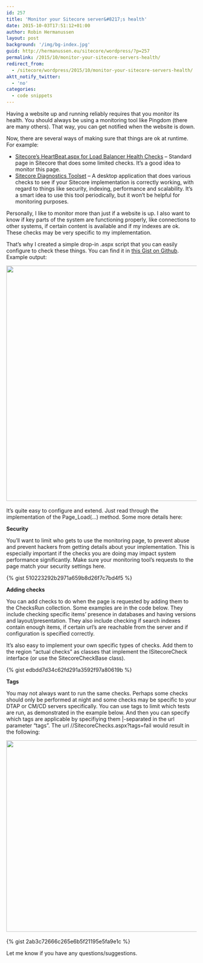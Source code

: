 ```yaml
---
id: 257
title: 'Monitor your Sitecore server&#8217;s health'
date: 2015-10-03T17:51:12+01:00
author: Robin Hermanussen
layout: post
background: '/img/bg-index.jpg'
guid: http://hermanussen.eu/sitecore/wordpress/?p=257
permalink: /2015/10/monitor-your-sitecore-servers-health/
redirect_from:
  - /sitecore/wordpress/2015/10/monitor-your-sitecore-servers-health/
aktt_notify_twitter:
  - 'no'
categories:
  - code snippets
---
```

Having a website up and running reliably requires that you monitor its health. You should always be using a monitoring tool like Pingdom (there are many others). That way, you can get notified when the website is down.

Now, there are several ways of making sure that things are ok at runtime. For example:

  * <a title="Sitecore's HeartBeat.aspx for Load Balancer Health Checks " href="https://www.paragon-inc.com/resources/blogs-posts/sitecores_heartbeat_page_for_load_balancer_health_checks">Sitecore&#8217;s HeartBeat.aspx for Load Balancer Health Checks</a> &#8211; Standard page in Sitecore that does some limited checks. It&#8217;s a good idea to monitor this page.
  * <a title="Sitecore Diagnostics Toolset" href="https://marketplace.sitecore.net/en/Modules/S/Sitecore_Diagnostics_Toolset.aspx">Sitecore Diagnostics Toolset</a> &#8211; A desktop application that does various checks to see if your Sitecore implementation is correctly working, with regard to things like security, indexing, performance and scalability. It&#8217;s a smart idea to use this tool periodically, but it won&#8217;t be helpful for monitoring purposes.

Personally, I like to monitor more than just if a website is up. I also want to know if key parts of the system are functioning properly, like connections to other systems, if certain content is available and if my indexes are ok. These checks may be very specific to my implementation.

That&#8217;s why I created a simple drop-in .aspx script that you can easily configure to check these things. You can find it in <a title="Gist of SitecoreChecks.aspx" href="https://gist.github.com/hermanussen/9d4ea1b77602e02609cc" target="_blank">this Gist on Github</a>. Example output:

[<img class="aligncenter size-full wp-image-263" title="success" src="/wp-content/uploads/2015/10/success1.png" alt="" width="574" height="622" srcset="/wp-content/uploads/2015/10/success1.png 574w, /wp-content/uploads/2015/10/success1-276x300.png 276w" sizes="(max-width: 574px) 100vw, 574px" />](/wp-content/uploads/2015/10/success1.png)

It&#8217;s quite easy to configure and extend. Just read through the implementation of the Page_Load(&#8230;) method. Some more details here:

**Security**

You&#8217;ll want to limit who gets to use the monitoring page, to prevent abuse and prevent hackers from getting details about your implementation. This is especially important if the checks you are doing may impact system performance significantly. Make sure your monitoring tool&#8217;s requests to the page match your security settings here.

{% gist 510223292b2971a659b8d26f7c7bd4f5 %}

**Adding checks**

You can add checks to do when the page is requested by adding them to the ChecksRun collection. Some examples are in the code below. They include checking specific items&#8217; presence in databases and having versions and layout/presentation. They also include checking if search indexes contain enough items, if certain url&#8217;s are reachable from the server and if configuration is specified correctly.

It&#8217;s also easy to implement your own specific types of checks. Add them to the region &#8220;actual checks&#8221; as classes that implement the ISitecoreCheck interface (or use the SitecoreCheckBase class).  

{% gist edbdd7d34c62fd291a3592f97a80619b %}

**Tags**

You may not always want to run the same checks. Perhaps some checks should only be performed at night and some checks may be specific to your DTAP or CM/CD servers specifically. You can use tags to limit which tests are run, as demonstrated in the example below. And then you can specify which tags are applicable by specifiying them &#124;-separated in the url parameter &#8220;tags&#8221;. The url //SitecoreChecks.aspx?tags=fail would result in the following:

[<img class="aligncenter size-full wp-image-261" title="fail" src="/wp-content/uploads/2015/10/fail.png" alt="" width="519" height="506" srcset="/wp-content/uploads/2015/10/fail.png 519w, /wp-content/uploads/2015/10/fail-300x292.png 300w" sizes="(max-width: 519px) 100vw, 519px" />](/wp-content/uploads/2015/10/fail.png)

{% gist 2ab3c72666c265e6b5f21195e5fa9e1c %}

Let me know if you have any questions/suggestions.